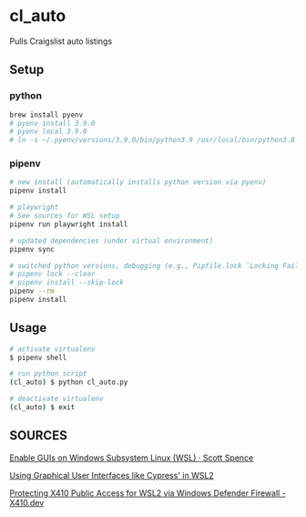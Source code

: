 # cl_auto
 Pulls Craigslist auto listings

## Setup
### python
```bash
brew install pyenv
# pyenv install 3.9.0
# pyenv local 3.9.0
# ln -s ~/.pyenv/versions/3.9.0/bin/python3.9 /usr/local/bin/python3.8
```
### pipenv
```bash
# new install (automatically installs python version via pyenv)
pipenv install

# playwright
# See sources for WSL setup
pipenv run playwright install

# updated dependencies (under virtual environment)
pipenv sync

# switched python versions, debugging (e.g., Pipfile.lock `Locking Failed!`)
# pipenv lock --clear
# pipenv install --skip-lock
pipenv --rm
pipenv install
```

## Usage
```bash
# activate virtualenv
$ pipenv shell

# run python script
(cl_auto) $ python cl_auto.py

# deactivate virtualenv
(cl_auto) $ exit
```

## SOURCES
[Enable GUIs on Windows Subsystem Linux (WSL) · Scott Spence](https://scottspence.com/2020/12/09/gui-with-wsl/#video-detailing-the-process)

[Using Graphical User Interfaces like Cypress' in WSL2](https://nickymeuleman.netlify.app/blog/gui-on-wsl2-cypress)

[Protecting X410 Public Access for WSL2 via Windows Defender Firewall - X410.dev](https://x410.dev/cookbook/wsl/protecting-x410-public-access-for-wsl2-via-windows-defender-firewall/)

